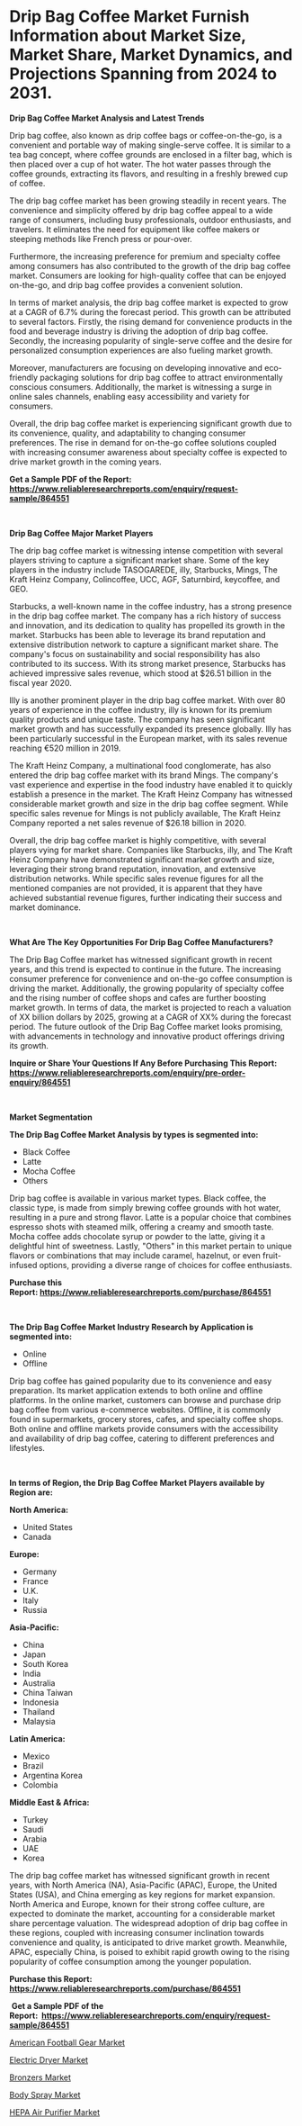 <p><h1>Drip Bag Coffee Market Furnish Information about Market Size, Market Share, Market Dynamics, and Projections Spanning from 2024 to 2031.</h1></p><p><strong>Drip Bag Coffee Market Analysis and Latest Trends</strong></p>
<p><p>Drip bag coffee, also known as drip coffee bags or coffee-on-the-go, is a convenient and portable way of making single-serve coffee. It is similar to a tea bag concept, where coffee grounds are enclosed in a filter bag, which is then placed over a cup of hot water. The hot water passes through the coffee grounds, extracting its flavors, and resulting in a freshly brewed cup of coffee.</p><p>The drip bag coffee market has been growing steadily in recent years. The convenience and simplicity offered by drip bag coffee appeal to a wide range of consumers, including busy professionals, outdoor enthusiasts, and travelers. It eliminates the need for equipment like coffee makers or steeping methods like French press or pour-over.</p><p>Furthermore, the increasing preference for premium and specialty coffee among consumers has also contributed to the growth of the drip bag coffee market. Consumers are looking for high-quality coffee that can be enjoyed on-the-go, and drip bag coffee provides a convenient solution.</p><p>In terms of market analysis, the drip bag coffee market is expected to grow at a CAGR of 6.7% during the forecast period. This growth can be attributed to several factors. Firstly, the rising demand for convenience products in the food and beverage industry is driving the adoption of drip bag coffee. Secondly, the increasing popularity of single-serve coffee and the desire for personalized consumption experiences are also fueling market growth.</p><p>Moreover, manufacturers are focusing on developing innovative and eco-friendly packaging solutions for drip bag coffee to attract environmentally conscious consumers. Additionally, the market is witnessing a surge in online sales channels, enabling easy accessibility and variety for consumers.</p><p>Overall, the drip bag coffee market is experiencing significant growth due to its convenience, quality, and adaptability to changing consumer preferences. The rise in demand for on-the-go coffee solutions coupled with increasing consumer awareness about specialty coffee is expected to drive market growth in the coming years.</p></p>
<p><strong>Get a Sample PDF of the Report:&nbsp; <a href="https://www.reliableresearchreports.com/enquiry/request-sample/864551">https://www.reliableresearchreports.com/enquiry/request-sample/864551</a></strong></p>
<p>&nbsp;</p>
<p><strong>Drip Bag Coffee Major Market Players</strong></p>
<p><p>The drip bag coffee market is witnessing intense competition with several players striving to capture a significant market share. Some of the key players in the industry include TASOGAREDE, illy, Starbucks, Mings, The Kraft Heinz Company, Colincoffee, UCC, AGF, Saturnbird, keycoffee, and GEO.</p><p>Starbucks, a well-known name in the coffee industry, has a strong presence in the drip bag coffee market. The company has a rich history of success and innovation, and its dedication to quality has propelled its growth in the market. Starbucks has been able to leverage its brand reputation and extensive distribution network to capture a significant market share. The company's focus on sustainability and social responsibility has also contributed to its success. With its strong market presence, Starbucks has achieved impressive sales revenue, which stood at $26.51 billion in the fiscal year 2020.</p><p>Illy is another prominent player in the drip bag coffee market. With over 80 years of experience in the coffee industry, illy is known for its premium quality products and unique taste. The company has seen significant market growth and has successfully expanded its presence globally. Illy has been particularly successful in the European market, with its sales revenue reaching €520 million in 2019.</p><p>The Kraft Heinz Company, a multinational food conglomerate, has also entered the drip bag coffee market with its brand Mings. The company's vast experience and expertise in the food industry have enabled it to quickly establish a presence in the market. The Kraft Heinz Company has witnessed considerable market growth and size in the drip bag coffee segment. While specific sales revenue for Mings is not publicly available, The Kraft Heinz Company reported a net sales revenue of $26.18 billion in 2020.</p><p>Overall, the drip bag coffee market is highly competitive, with several players vying for market share. Companies like Starbucks, illy, and The Kraft Heinz Company have demonstrated significant market growth and size, leveraging their strong brand reputation, innovation, and extensive distribution networks. While specific sales revenue figures for all the mentioned companies are not provided, it is apparent that they have achieved substantial revenue figures, further indicating their success and market dominance.</p></p>
<p>&nbsp;</p>
<p><strong>What Are The Key Opportunities For Drip Bag Coffee Manufacturers?</strong></p>
<p><p>The Drip Bag Coffee market has witnessed significant growth in recent years, and this trend is expected to continue in the future. The increasing consumer preference for convenience and on-the-go coffee consumption is driving the market. Additionally, the growing popularity of specialty coffee and the rising number of coffee shops and cafes are further boosting market growth. In terms of data, the market is projected to reach a valuation of XX billion dollars by 2025, growing at a CAGR of XX% during the forecast period. The future outlook of the Drip Bag Coffee market looks promising, with advancements in technology and innovative product offerings driving its growth.</p></p>
<p><strong>Inquire or Share Your Questions If Any Before Purchasing This Report: <a href="https://www.reliableresearchreports.com/enquiry/pre-order-enquiry/864551">https://www.reliableresearchreports.com/enquiry/pre-order-enquiry/864551</a></strong></p>
<p>&nbsp;</p>
<p><strong>Market Segmentation</strong></p>
<p><strong>The Drip Bag Coffee Market Analysis by types is segmented into:</strong></p>
<p><ul><li>Black Coffee</li><li>Latte</li><li>Mocha Coffee</li><li>Others</li></ul></p>
<p><p>Drip bag coffee is available in various market types. Black coffee, the classic type, is made from simply brewing coffee grounds with hot water, resulting in a pure and strong flavor. Latte is a popular choice that combines espresso shots with steamed milk, offering a creamy and smooth taste. Mocha coffee adds chocolate syrup or powder to the latte, giving it a delightful hint of sweetness. Lastly, "Others" in this market pertain to unique flavors or combinations that may include caramel, hazelnut, or even fruit-infused options, providing a diverse range of choices for coffee enthusiasts.</p></p>
<p><strong>Purchase this Report:&nbsp;<a href="https://www.reliableresearchreports.com/purchase/864551">https://www.reliableresearchreports.com/purchase/864551</a></strong></p>
<p>&nbsp;</p>
<p><strong>The Drip Bag Coffee Market Industry Research by Application is segmented into:</strong></p>
<p><ul><li>Online</li><li>Offline</li></ul></p>
<p><p>Drip bag coffee has gained popularity due to its convenience and easy preparation. Its market application extends to both online and offline platforms. In the online market, customers can browse and purchase drip bag coffee from various e-commerce websites. Offline, it is commonly found in supermarkets, grocery stores, cafes, and specialty coffee shops. Both online and offline markets provide consumers with the accessibility and availability of drip bag coffee, catering to different preferences and lifestyles.</p></p>
<p>&nbsp;</p>
<p><strong>In terms of Region, the Drip Bag Coffee Market Players available by Region are:</strong></p>
<p>
    <p> <strong> North America: </strong>
        <ul>
            <li>United States</li>
            <li>Canada</li>
        </ul>
        </p> 
    <p> <strong> Europe: </strong>
        <ul>
            <li>Germany</li>
            <li>France</li>
            <li>U.K.</li>
            <li>Italy</li>
            <li>Russia</li>
        </ul>
        </p> 
    <p> <strong> Asia-Pacific: </strong>
        <ul>
            <li>China</li>
            <li>Japan</li>
            <li>South Korea</li>
            <li>India</li>
            <li>Australia</li>
            <li>China Taiwan</li>
            <li>Indonesia</li>
            <li>Thailand</li>
            <li>Malaysia</li>
        </ul>
        </p> 
    <p> <strong> Latin America: </strong>
        <ul>
            <li>Mexico</li>
            <li>Brazil</li>
            <li>Argentina Korea</li>
            <li>Colombia</li>
        </ul>
        </p> 
    <p> <strong> Middle East & Africa: </strong>
        <ul>
            <li>Turkey</li>
            <li>Saudi</li>
            <li>Arabia</li>
            <li>UAE</li>
            <li>Korea</li>
        </ul>
    </p>
    </p>
<p><p>The drip bag coffee market has witnessed significant growth in recent years, with North America (NA), Asia-Pacific (APAC), Europe, the United States (USA), and China emerging as key regions for market expansion. North America and Europe, known for their strong coffee culture, are expected to dominate the market, accounting for a considerable market share percentage valuation. The widespread adoption of drip bag coffee in these regions, coupled with increasing consumer inclination towards convenience and quality, is anticipated to drive market growth. Meanwhile, APAC, especially China, is poised to exhibit rapid growth owing to the rising popularity of coffee consumption among the younger population.</p></p>
<p><strong>Purchase this Report: <a href="https://www.reliableresearchreports.com/purchase/864551">https://www.reliableresearchreports.com/purchase/864551</a></strong></p>
<p>&nbsp;<strong>Get a Sample PDF of the Report:&nbsp;&nbsp;<a href="https://www.reliableresearchreports.com/enquiry/request-sample/864551">https://www.reliableresearchreports.com/enquiry/request-sample/864551</a></strong></p>
<p><strong></strong></p>
<p><p><a href="https://github.com/elizabethdagraca/Market-Research-Report-List-1/blob/main/american-football-gear-market.md">American Football Gear Market</a></p><p><a href="https://github.com/irfadac/Market-Research-Report-List-1/blob/main/electric-dryer-market.md">Electric Dryer Market</a></p><p><a href="https://github.com/juniordelafrance/Market-Research-Report-List-1/blob/main/bronzers-market.md">Bronzers Market</a></p><p><a href="https://github.com/indrystar/Market-Research-Report-List-1/blob/main/body-spray-market.md">Body Spray Market</a></p><p><a href="https://github.com/khayangel/Market-Research-Report-List-1/blob/main/hepa-air-purifier-market.md">HEPA Air Purifier Market</a></p></p>